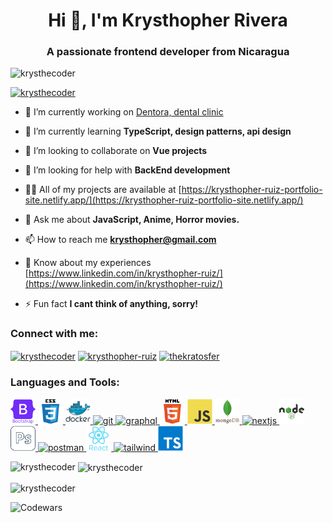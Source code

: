 <h1 align="center">Hi 👋, I'm Krysthopher Rivera</h1>
<h3 align="center">A passionate frontend developer from Nicaragua</h3>

<p align="left"> <img src="https://komarev.com/ghpvc/?username=krysthecoder&label=Profile%20views&color=0e75b6&style=flat" alt="krysthecoder" /> </p>

<p align="left"> <a href="https://github.com/ryo-ma/github-profile-trophy"><img src="https://github-profile-trophy.vercel.app/?username=krysthecoder" alt="krysthecoder" /></a> </p>

- 🔭 I’m currently working on [Dentora, dental clinic](https://github.com/Krysthecoder/CCL-final-project)

- 🌱 I’m currently learning **TypeScript, design patterns, api design**

- 👯 I’m looking to collaborate on **Vue projects**

- 🤝 I’m looking for help with **BackEnd development**

- 👨‍💻 All of my projects are available at [https://krysthopher-ruiz-portfolio-site.netlify.app/](https://krysthopher-ruiz-portfolio-site.netlify.app/)

- 💬 Ask me about **JavaScript, Anime, Horror movies.**

- 📫 How to reach me **krysthopher@gmail.com**

- 📄 Know about my experiences [https://www.linkedin.com/in/krysthopher-ruiz/](https://www.linkedin.com/in/krysthopher-ruiz/)

- ⚡ Fun fact **I cant think of anything, sorry!**

<h3 align="left">Connect with me:</h3>
<p align="left">
<a href="https://codepen.io/krysthecoder" target="blank"><img align="center" src="https://raw.githubusercontent.com/rahuldkjain/github-profile-readme-generator/master/src/images/icons/Social/codepen.svg" alt="krysthecoder" height="30" width="40" /></a>
<a href="https://linkedin.com/in/krysthopher-ruiz" target="blank"><img align="center" src="https://raw.githubusercontent.com/rahuldkjain/github-profile-readme-generator/master/src/images/icons/Social/linked-in-alt.svg" alt="krysthopher-ruiz" height="30" width="40" /></a>
<a href="https://www.leetcode.com/thekratosfer" target="blank"><img align="center" src="https://raw.githubusercontent.com/rahuldkjain/github-profile-readme-generator/master/src/images/icons/Social/leet-code.svg" alt="thekratosfer" height="30" width="40" /></a>
</p>

<h3 align="left">Languages and Tools:</h3>
<p align="left"> <a href="https://getbootstrap.com" target="_blank" rel="noreferrer"> <img src="https://raw.githubusercontent.com/devicons/devicon/master/icons/bootstrap/bootstrap-plain-wordmark.svg" alt="bootstrap" width="40" height="40"/> </a> <a href="https://www.w3schools.com/css/" target="_blank" rel="noreferrer"> <img src="https://raw.githubusercontent.com/devicons/devicon/master/icons/css3/css3-original-wordmark.svg" alt="css3" width="40" height="40"/> </a> <a href="https://www.docker.com/" target="_blank" rel="noreferrer"> <img src="https://raw.githubusercontent.com/devicons/devicon/master/icons/docker/docker-original-wordmark.svg" alt="docker" width="40" height="40"/> </a> <a href="https://git-scm.com/" target="_blank" rel="noreferrer"> <img src="https://www.vectorlogo.zone/logos/git-scm/git-scm-icon.svg" alt="git" width="40" height="40"/> </a> <a href="https://graphql.org" target="_blank" rel="noreferrer"> <img src="https://www.vectorlogo.zone/logos/graphql/graphql-icon.svg" alt="graphql" width="40" height="40"/> </a> <a href="https://www.w3.org/html/" target="_blank" rel="noreferrer"> <img src="https://raw.githubusercontent.com/devicons/devicon/master/icons/html5/html5-original-wordmark.svg" alt="html5" width="40" height="40"/> </a> <a href="https://developer.mozilla.org/en-US/docs/Web/JavaScript" target="_blank" rel="noreferrer"> <img src="https://raw.githubusercontent.com/devicons/devicon/master/icons/javascript/javascript-original.svg" alt="javascript" width="40" height="40"/> </a> <a href="https://www.mongodb.com/" target="_blank" rel="noreferrer"> <img src="https://raw.githubusercontent.com/devicons/devicon/master/icons/mongodb/mongodb-original-wordmark.svg" alt="mongodb" width="40" height="40"/> </a> <a href="https://nextjs.org/" target="_blank" rel="noreferrer"> <img src="https://cdn.worldvectorlogo.com/logos/nextjs-2.svg" alt="nextjs" width="40" height="40"/> </a> <a href="https://nodejs.org" target="_blank" rel="noreferrer"> <img src="https://raw.githubusercontent.com/devicons/devicon/master/icons/nodejs/nodejs-original-wordmark.svg" alt="nodejs" width="40" height="40"/> </a> <a href="https://www.photoshop.com/en" target="_blank" rel="noreferrer"> <img src="https://raw.githubusercontent.com/devicons/devicon/master/icons/photoshop/photoshop-line.svg" alt="photoshop" width="40" height="40"/> </a> <a href="https://postman.com" target="_blank" rel="noreferrer"> <img src="https://www.vectorlogo.zone/logos/getpostman/getpostman-icon.svg" alt="postman" width="40" height="40"/> </a> <a href="https://reactjs.org/" target="_blank" rel="noreferrer"> <img src="https://raw.githubusercontent.com/devicons/devicon/master/icons/react/react-original-wordmark.svg" alt="react" width="40" height="40"/> </a> <a href="https://tailwindcss.com/" target="_blank" rel="noreferrer"> <img src="https://www.vectorlogo.zone/logos/tailwindcss/tailwindcss-icon.svg" alt="tailwind" width="40" height="40"/> </a> <a href="https://www.typescriptlang.org/" target="_blank" rel="noreferrer"> <img src="https://raw.githubusercontent.com/devicons/devicon/master/icons/typescript/typescript-original.svg" alt="typescript" width="40" height="40"/> </a> </p>

<p><img align="left" src="https://github-readme-stats.vercel.app/api/top-langs?username=krysthecoder&show_icons=true&locale=en&layout=compact" alt="krysthecoder" /></p>

<p>&nbsp;<img align="center" src="https://github-readme-stats.vercel.app/api?username=krysthecoder&show_icons=true&locale=en" alt="krysthecoder" /></p>

<p><img align="center" src="https://github-readme-streak-stats.herokuapp.com/?user=krysthecoder&" alt="krysthecoder" /></p>


![Codewars](https://github.r2v.ch/codewars?user=Krysthopher)
